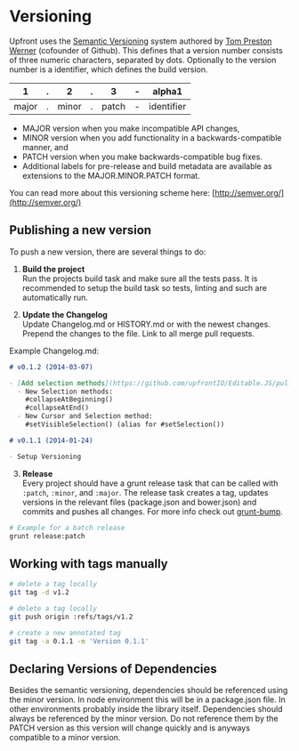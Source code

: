 # Versioning

Upfront uses the [Semantic Versioning](http://semver.org) system authored by
[Tom Preston Werner](http://tom.preston-werner.com/) (cofounder of Github). This
defines that a version number consists of three numeric characters, separated by
dots. Optionally to the version number is a identifier, which defines the build
version.

| 1     | . | 2     | . | 3     | - | alpha1     |
|:-----:|:-:|:-----:|:-:|:-----:|:-:|:----------:|
| major | . | minor | . | patch | - | identifier |

- MAJOR version when you make incompatible API changes,
- MINOR version when you add functionality in a backwards-compatible manner, and
- PATCH version when you make backwards-compatible bug fixes.
- Additional labels for pre-release and build metadata are available as
  extensions to the MAJOR.MINOR.PATCH format.

You can read more about this versioning scheme here:
[http://semver.org/](http://semver.org/)

## Publishing a new version

To push a new version, there are several things to do:

1. **Build the project**  
  Run the projects build task and make sure all the tests pass. It is recommended to setup the build task so tests, linting and such are automatically run.

2. **Update the Changelog**  
  Update Changelog.md or HISTORY.md or with the newest changes. Prepend the changes to the file. Link to all merge pull requests.

  Example Changelog.md:
  ```markdown
  # v0.1.2 (2014-03-07)

  - [Add selection methods](https://github.com/upfrontIO/Editable.JS/pull/64)
    - New Selection methods:  
      #collapseAtBeginning()  
      #collapseAtEnd()
    - New Cursor and Selection method:  
      #setVisibleSelection() (alias for #setSelection())

  # v0.1.1 (2014-01-24)

  - Setup Versioning
  ```

3. **Release**  
  Every project should have a grunt release task that can be called with `:patch`, `:minor`, and `:major`. The release task creates a tag, updates versions in the relevant files (package.json and bower.json) and commits and pushes all changes. For more info check out [grunt-bump](https://github.com/vojtajina/grunt-bump).

  ```bash
  # Example for a batch release
  grunt release:patch
  ```


## Working with tags manually

```bash
# delete a tag locally
git tag -d v1.2

# delete a tag locally
git push origin :refs/tags/v1.2

# create a new annotated tag
git tag -a 0.1.1 -m 'Version 0.1.1'
```


## Declaring Versions of Dependencies

Besides the semantic versioning, dependencies should be referenced using the
minor version. In node environment this will be in a package.json file. In other
environments probably inside the library itself. Dependencies should always be
referenced by the minor version. Do not reference them by the PATCH version as
this version will change quickly and is anyways compatible to a minor version.
